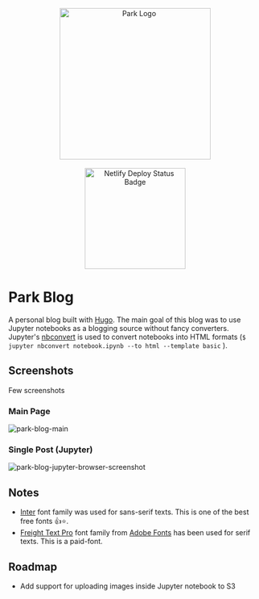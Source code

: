 <p align="center">
  <a href="https://park.is">
    <img src="https://user-images.githubusercontent.com/1064036/85344966-c0ce1400-b4b6-11ea-8841-3498fbc0d1b1.png" alt="Park Logo" width="300" />
  </a>
  <br /><br />
  <a href="https://app.netlify.com/sites/park-blog/deploys">
    <img src="https://api.netlify.com/api/v1/badges/509e708b-909e-49d7-a6cf-eeed6fe0d935/deploy-status" alt="Netlify Deploy Status Badge" width="200" />
  </a>
</p>

# Park Blog
A personal blog built with [Hugo](https://gohugo.io/). The main goal of this blog was to use Jupyter notebooks as a blogging source without fancy converters. Jupyter's [nbconvert](https://github.com/jupyter/nbconvert) is  used to convert notebooks into HTML formats (`$ jupyter nbconvert notebook.ipynb --to html --template basic` ).

## Screenshots

Few screenshots

### Main Page
![park-blog-main](https://user-images.githubusercontent.com/1064036/85345549-5ae28c00-b4b8-11ea-885b-86a5e23c21fc.png)

### Single Post (Jupyter)
![park-blog-jupyter-browser-screenshot](https://user-images.githubusercontent.com/1064036/85345284-c1b37580-b4b7-11ea-85ab-fb694563d154.png)

## Notes

- [Inter](https://rsms.me/inter/) font family was used for sans-serif texts. This is one of the best free fonts :+1::star:.
- [Freight Text Pro](https://fonts.adobe.com/fonts/freight-text) font family from [Adobe Fonts](https://fonts.adobe.com/) has been used for serif texts. This is a paid-font.

## Roadmap

- Add support for uploading images inside Jupyter notebook to S3
